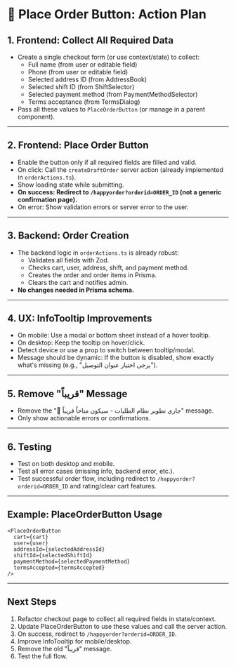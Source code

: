 # 🛒 Place Order Button: Action Plan

## 1. Frontend: Collect All Required Data
- Create a single checkout form (or use context/state) to collect:
  - Full name (from user or editable field)
  - Phone (from user or editable field)
  - Selected address ID (from AddressBook)
  - Selected shift ID (from ShiftSelector)
  - Selected payment method (from PaymentMethodSelector)
  - Terms acceptance (from TermsDialog)
- Pass all these values to `PlaceOrderButton` (or manage in a parent component).

---

## 2. Frontend: Place Order Button
- Enable the button only if all required fields are filled and valid.
- On click: Call the `createDraftOrder` server action (already implemented in `orderActions.ts`).
- Show loading state while submitting.
- **On success: Redirect to `/happyorder?orderid=ORDER_ID` (not a generic confirmation page).**
- On error: Show validation errors or server error to the user.

---

## 3. Backend: Order Creation
- The backend logic in `orderActions.ts` is already robust:
  - Validates all fields with Zod.
  - Checks cart, user, address, shift, and payment method.
  - Creates the order and order items in Prisma.
  - Clears the cart and notifies admin.
- **No changes needed in Prisma schema.**

---

## 4. UX: InfoTooltip Improvements
- On mobile: Use a modal or bottom sheet instead of a hover tooltip.
- On desktop: Keep the tooltip on hover/click.
- Detect device or use a prop to switch between tooltip/modal.
- Message should be dynamic: If the button is disabled, show exactly what's missing (e.g., "يرجى اختيار عنوان التوصيل").

---

## 5. Remove "قريباً" Message
- Remove the "🚧 جاري تطوير نظام الطلبات - سيكون متاحاً قريباً" message.
- Only show actionable errors or confirmations.

---

## 6. Testing
- Test on both desktop and mobile.
- Test all error cases (missing info, backend error, etc.).
- Test successful order flow, including redirect to `/happyorder?orderid=ORDER_ID` and rating/clear cart features.

---

## Example: PlaceOrderButton Usage

```tsx
<PlaceOrderButton
  cart={cart}
  user={user}
  addressId={selectedAddressId}
  shiftId={selectedShiftId}
  paymentMethod={selectedPaymentMethod}
  termsAccepted={termsAccepted}
/>
```

---

## Next Steps
1. Refactor checkout page to collect all required fields in state/context.
2. Update PlaceOrderButton to use these values and call the server action.
3. On success, redirect to `/happyorder?orderid=ORDER_ID`.
4. Improve InfoTooltip for mobile/desktop.
5. Remove the old "قريباً" message.
6. Test the full flow. 